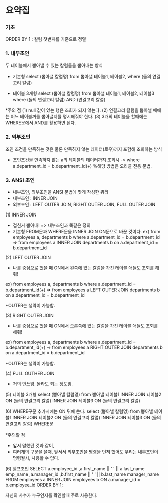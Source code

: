 # 요약집 

### 기초
ORDER BY 1 : 칼럼 첫번째를 기준으로 정렬 

### 1. 내부조인
두 테이블에서 뽑아낼 수 있는 칼럼들을 뽑아내는 방식
- 기본형
select (뽑아낼 칼럼명) 
from 뽑아낼 테이블1, 테이블2,
where (둘의 연결고리 칼럼)

- 테이블 3개형
select (뽑아낼 칼럼명) 
from 뽑아낼 테이블1, 테이블2, 테이블3
where (둘의 연결고리 칼럼)
AND (연결고리 칼럼)

*주의 점 
(1) null 값이 있는 행은 조회가 되지 않는다. 
(2) 연결고리 칼럼을 뽑아낼 때에는 어느 테이블꺼를 뽑아낼지를 명시해줘야 한다. 
(3) 3개의 테이블을 할때에는 WHERE문에서 AND를 활용하면 된다. 

### 2. 외부조인
조인 조건을 만족하는 것은 물론 만족하지 않는 데이터(로우)까지 포함해 조회하는 방식

- 조인조건을 만족하지 않는 a의 테이블의 데이터까지 조회시 -> where a.department_id = b.department_id(+)
  %해당 방법은 오라클 전용 문법.
  
### 3. ANSI 조인 
- 내부조인, 외부조인을 ANSI 문법에 맞게 작성한 쿼리
- 내부조인 : INNER JOIN
- 외부조인 : LEFT OUTER JOIN, RIGHT OUTER JOIN, FULL OUTER JOIN 

(1) INNER JOIN 
- 겹친거 뽑아내! => 내부조인과 똑같은 정의 
- 기본형 FROM문과 WHERE문을 INNER JOIN ON문으로 바꾼 것이다.
ex) 
from employees a, departments b
where a.department_id = b.department_id
=> 
from employees a
INNER JOIN departments b
      on a.department_id = b.department_id 
      
(2) LEFT OUTER JOIN 
- 나를 중심으로 했을 때 ON에서 왼쪽에 있는 칼럼을 가진 테이블 애들도 조회를 해줘!

ex) 
from employees a, departments b
where a.department_id = b.department_id(+)
=> 
from employees a
LEFT OUTER JOIN departments b
      on a.department_id = b.department_id

*OUTER는 생략이 가능함. 

(3) RIGHT OUTER JOIN 
- 나를 중심으로 했을 때 ON에서 오른쪽에 있는 칼럼을 가진 테이블 애들도 조회를 해줘!

ex) 
from employees a, departments b
where a.department_id = b.department_id(+)
=> 
from employees a
RIGHT OUTER JOIN departments b
      on a.department_id = b.department_id

*OUTER는 생략이 가능함. 

(4) FULL OUTHER JOIN 
- 거의 안쓰임. 몰라도 되는 정도임. 


(5) 테이블 3개형
select (뽑아낼 칼럼명) 
from 뽑아낼 테이블1
INNER JOIN 테이블2
  ON (둘의 연결고리 칼럼)
INNER JOIN 테이블3
  ON (둘의 연결고리 칼럼)
  
(6) WHERE구문 추가시에는 ON 뒤에 쓴다. 
select (뽑아낼 칼럼명) 
from 뽑아낼 테이블1
INNER JOIN 테이블2
  ON (둘의 연결고리 칼럼)
INNER JOIN 테이블3
  ON (둘의 연결고리 칼럼)
WHERE문 

*주의할 점
- 앞서 말했던 것과 같이, 
- 여러개의 구문을 쓸때, 앞서서 외부조인을 명령을 먼저 했어도 우리는 내부조인이 명령될시, 사용할 수 없다.  

(6) 셀프조인
SELECT a.employee_id
      ,a.first_name || ' ' || a.last_name emp_name
      ,a.manager_id
      ,b.first_name || ' ' || b.last_name manager_name
 FROM employees a
 INNER JOIN employees b
    ON a.manager_id = b.employee_id
ORDER BY 1;

자신의 사수가 누구인지를 확인할때 주로 사용한다. 












